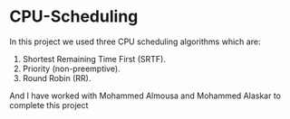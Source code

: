 # CPU-Scheduling
In this project we used three CPU scheduling algorithms which are:
1. Shortest Remaining Time First (SRTF).
2. Priority (non-preemptive).
3. Round Robin (RR).

And I have worked with Mohammed Almousa and Mohammed Alaskar to complete this project
